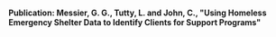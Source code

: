#### Publication: Messier, G. G., Tutty, L. and John, C., "Using Homeless Emergency Shelter Data to Identify Clients for Support Programs"